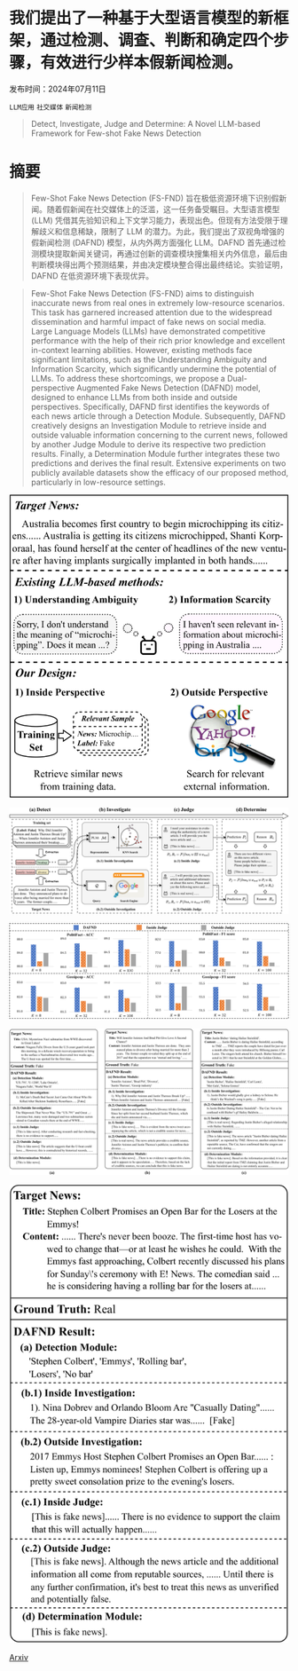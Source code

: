 # 我们提出了一种基于大型语言模型的新框架，通过检测、调查、判断和确定四个步骤，有效进行少样本假新闻检测。

发布时间：2024年07月11日

`LLM应用` `社交媒体` `新闻检测`

> Detect, Investigate, Judge and Determine: A Novel LLM-based Framework for Few-shot Fake News Detection

# 摘要

> Few-Shot Fake News Detection (FS-FND) 旨在极低资源环境下识别假新闻。随着假新闻在社交媒体上的泛滥，这一任务备受瞩目。大型语言模型 (LLM) 凭借其先验知识和上下文学习能力，表现出色。但现有方法受限于理解歧义和信息稀缺，限制了 LLM 的潜力。为此，我们提出了双视角增强的假新闻检测 (DAFND) 模型，从内外两方面强化 LLM。DAFND 首先通过检测模块提取新闻关键词，再通过创新的调查模块搜集相关内外信息，最后由判断模块得出两个预测结果，并由决定模块整合得出最终结论。实验证明，DAFND 在低资源环境下表现优异。

> Few-Shot Fake News Detection (FS-FND) aims to distinguish inaccurate news from real ones in extremely low-resource scenarios. This task has garnered increased attention due to the widespread dissemination and harmful impact of fake news on social media. Large Language Models (LLMs) have demonstrated competitive performance with the help of their rich prior knowledge and excellent in-context learning abilities. However, existing methods face significant limitations, such as the Understanding Ambiguity and Information Scarcity, which significantly undermine the potential of LLMs. To address these shortcomings, we propose a Dual-perspective Augmented Fake News Detection (DAFND) model, designed to enhance LLMs from both inside and outside perspectives. Specifically, DAFND first identifies the keywords of each news article through a Detection Module. Subsequently, DAFND creatively designs an Investigation Module to retrieve inside and outside valuable information concerning to the current news, followed by another Judge Module to derive its respective two prediction results. Finally, a Determination Module further integrates these two predictions and derives the final result. Extensive experiments on two publicly available datasets show the efficacy of our proposed method, particularly in low-resource settings.

![我们提出了一种基于大型语言模型的新框架，通过检测、调查、判断和确定四个步骤，有效进行少样本假新闻检测。](../../../paper_images/2407.08952/x1.png)

![我们提出了一种基于大型语言模型的新框架，通过检测、调查、判断和确定四个步骤，有效进行少样本假新闻检测。](../../../paper_images/2407.08952/x2.png)

![我们提出了一种基于大型语言模型的新框架，通过检测、调查、判断和确定四个步骤，有效进行少样本假新闻检测。](../../../paper_images/2407.08952/x3.png)

![我们提出了一种基于大型语言模型的新框架，通过检测、调查、判断和确定四个步骤，有效进行少样本假新闻检测。](../../../paper_images/2407.08952/x4.png)

![我们提出了一种基于大型语言模型的新框架，通过检测、调查、判断和确定四个步骤，有效进行少样本假新闻检测。](../../../paper_images/2407.08952/x5.png)

[Arxiv](https://arxiv.org/abs/2407.08952)